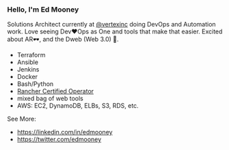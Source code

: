 ### Hello, I'm Ed Mooney

Solutions Architect currently at [@vertexinc](https://github.com/vertexinc) doing DevOps and Automation work. Love seeing Dev❤️Ops as One and tools that make that easier. Excited about AR🕶️, and the Dweb (Web 3.0) 🚀.

* Terraform
* Ansible
* Jenkins
* Docker
* Bash/Python
* [Rancher Certified Operator](https://academy.rancher.com/certificates/142e40ed08fd40e884d72536d28d85ee)
* mixed bag of web tools
* AWS: EC2, DynamoDB, ELBs, S3, RDS, etc.

See More:

* https://linkedin.com/in/edmooney
* https://twitter.com/edmooney

